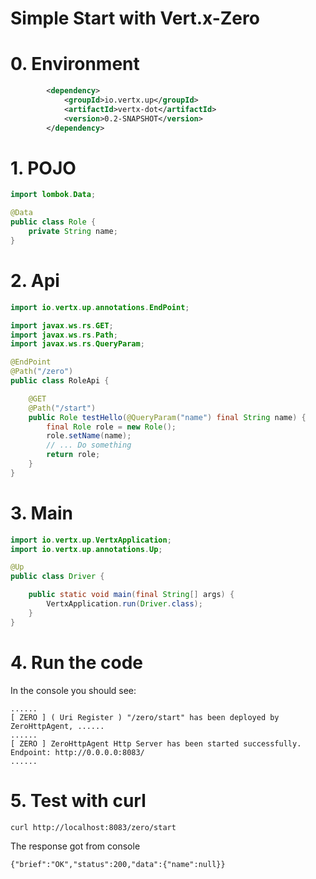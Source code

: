 # Simple Start with Vert.x-Zero

# 0. Environment

```xml
        <dependency>
            <groupId>io.vertx.up</groupId>
            <artifactId>vertx-dot</artifactId>
            <version>0.2-SNAPSHOT</version>
        </dependency>
```

# 1. POJO

```java
import lombok.Data;

@Data
public class Role {
    private String name;
}
```

# 2. Api

```java
import io.vertx.up.annotations.EndPoint;

import javax.ws.rs.GET;
import javax.ws.rs.Path;
import javax.ws.rs.QueryParam;

@EndPoint
@Path("/zero")
public class RoleApi {

    @GET
    @Path("/start")
    public Role testHello(@QueryParam("name") final String name) {
        final Role role = new Role();
        role.setName(name);
        // ... Do something
        return role;
    }
}
```

# 3. Main

```java
import io.vertx.up.VertxApplication;
import io.vertx.up.annotations.Up;

@Up
public class Driver {

    public static void main(final String[] args) {
        VertxApplication.run(Driver.class);
    }
}
```

# 4. Run the code

In the console you should see:

```
......
[ ZERO ] ( Uri Register ) "/zero/start" has been deployed by ZeroHttpAgent, ......
......
[ ZERO ] ZeroHttpAgent Http Server has been started successfully. Endpoint: http://0.0.0.0:8083/
......
```

# 5. Test with curl

```
curl http://localhost:8083/zero/start
```
The response got from console

```
{"brief":"OK","status":200,"data":{"name":null}}
```